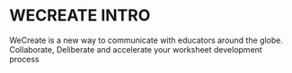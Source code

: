 # WECREATE INTRO

WeCreate is a new way to communicate with educators around the globe. Collaborate, Deliberate and accelerate your worksheet development process

